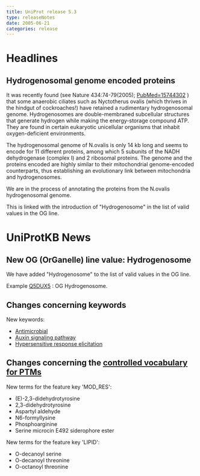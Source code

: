```yaml
---
title: UniProt release 5.3
type: releaseNotes
date: 2005-06-21
categories: release
---
```


# Headlines

## Hydrogenosomal genome encoded proteins

It was recently found (see Nature 434:74-79(2005); [PubMed=15744302](http://view.ncbi.nlm.nih.gov/pubmed/15744302) ) that some anaerobic ciliates such as Nyctotherus ovalis (which thrives in the hindgut of cockroaches!) have retained a rudimentary hydrogenosomal genome. Hydrogenosomes are double-membraned subcellular structures that generate hydrogen while making the energy-storage compound ATP. They are found in certain eukaryotic unicellular organisms that inhabit oxygen-deficient environments.

The hydrogenosomal genome of N.ovalis is only 14 kb long and seems to encode for 11 different proteins, among which 5 subunits of the NADH dehydrogenase (complex I) and 2 ribosomal proteins. The genome and the proteins encoded are highly similar to their mitochondrial genome-encoded counterparts, thus establishing an evolutionary link between mitochondria and hydrogenosomes.

We are in the process of annotating the proteins from the N.ovalis hydrogenosomal genome.

This is linked with the introduction of "Hydrogenosome" in the list of valid values in the OG line.

# UniProtKB News

## New OG (OrGanelle) line value: Hydrogenosome

We have added "Hydrogenosome" to the list of valid values in the OG line.

Example [Q5DUX5](https://www.uniprot.org/uniprotkb/Q5DUX5) : OG Hydrogenosome.

## Changes concerning keywords

New keywords:

- [Antimicrobial](https://www.uniprot.org/keywords/KW-0929)
- [Auxin signaling pathway](https://www.uniprot.org/keywords/KW-0927)
- [Hypersensitive response elicitation](https://www.uniprot.org/keywords/KW-0928)

## Changes concerning the [controlled vocabulary for PTMs](https://ftp.uniprot.org/pub/databases/uniprot/current_release/knowledgebase/complete/docs/ptmlist)

New terms for the feature key 'MOD_RES':

- (E)-2,3-didehydrotyrosine
- 2,3-didehydrotyrosine
- Aspartyl aldehyde
- N6-formyllysine
- Phosphoarginine
- Serine microcin E492 siderophore ester

New terms for the feature key 'LIPID':

- O-decanoyl serine
- O-decanoyl threonine
- O-octanoyl threonine
